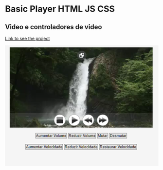 # Basic Player HTML JS CSS
## Video e controladores de video

[Link to see the project](https://rafaelgust.github.io/PlayerVideo-basic/)

![Screenshot](img.png)

